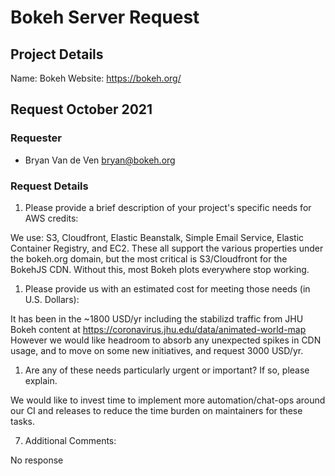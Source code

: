 # Bokeh Server Request

## Project Details

Name: Bokeh
Website: https://bokeh.org/


## Request October 2021

### Requester

- Bryan Van de Ven <bryan@bokeh.org>

### Request Details

1. Please provide a brief description of your project's specific needs for AWS credits:

We use: S3, Cloudfront, Elastic Beanstalk, Simple Email Service, Elastic Container Registry, and EC2. These all support the various properties under the bokeh.org domain, but the most critical is S3/Cloudfront for the BokehJS CDN. Without this, most Bokeh plots everywhere stop working.

1. Please provide us with an estimated cost for meeting those needs (in U.S. Dollars):

It has been in the ~1800 USD/yr including the stabilizd traffic from JHU  Bokeh content at https://coronavirus.jhu.edu/data/animated-world-map However we would like headroom to absorb any unexpected spikes in CDN usage, and to move on some new initiatives, and request 3000 USD/yr.

1. Are any of these needs particularly urgent or important? If so, please explain.

We would like to invest time to implement more automation/chat-ops around our CI and releases to reduce the time burden on maintainers for these tasks. 

7. Additional Comments:

No response
